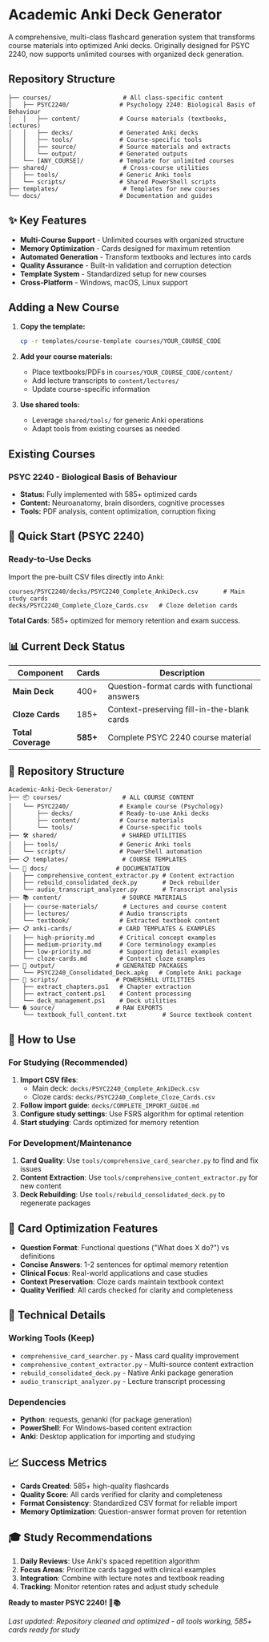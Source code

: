# Academic Anki Deck Generator

A comprehensive, multi-class flashcard generation system that transforms course materials into optimized Anki decks. Originally designed for PSYC 2240, now supports unlimited courses with organized deck generation.

## Repository Structure

```
├── courses/                    # All class-specific content
│   ├── PSYC2240/              # Psychology 2240: Biological Basis of Behaviour
│   │   ├── content/           # Course materials (textbooks, lectures)
│   │   ├── decks/             # Generated Anki decks
│   │   ├── tools/             # Course-specific tools
│   │   ├── source/            # Source materials and extracts
│   │   └── output/            # Generated outputs
│   └── [ANY_COURSE]/          # Template for unlimited courses
├── shared/                     # Cross-course utilities
│   ├── tools/                 # Generic Anki tools
│   └── scripts/               # Shared PowerShell scripts
├── templates/                  # Templates for new courses
└── docs/                      # Documentation and guides
```

## ✨ Key Features

- **Multi-Course Support** - Unlimited courses with organized structure
- **Memory Optimization** - Cards designed for maximum retention
- **Automated Generation** - Transform textbooks and lectures into cards
- **Quality Assurance** - Built-in validation and corruption detection
- **Template System** - Standardized setup for new courses
- **Cross-Platform** - Windows, macOS, Linux support

## Adding a New Course

1. **Copy the template:**
   ```bash
   cp -r templates/course-template courses/YOUR_COURSE_CODE
   ```

2. **Add your course materials:**
   - Place textbooks/PDFs in `courses/YOUR_COURSE_CODE/content/`
   - Add lecture transcripts to `content/lectures/`
   - Update course-specific information

3. **Use shared tools:**
   - Leverage `shared/tools/` for generic Anki operations
   - Adapt tools from existing courses as needed

## Existing Courses

### PSYC 2240 - Biological Basis of Behaviour
- **Status:** Fully implemented with 585+ optimized cards
- **Content:** Neuroanatomy, brain disorders, cognitive processes
- **Tools:** PDF analysis, content optimization, corruption fixing

## 🚀 Quick Start (PSYC 2240)

### Ready-to-Use Decks
Import the pre-built CSV files directly into Anki:

```
courses/PSYC2240/decks/PSYC2240_Complete_AnkiDeck.csv       # Main study cards
decks/PSYC2240_Complete_Cloze_Cards.csv   # Cloze deletion cards
```

**Total Cards**: 585+ optimized for memory retention and exam success.

## 📊 Current Deck Status

| Component | Cards | Description |
|-----------|-------|-------------|
| **Main Deck** | 400+ | Question-format cards with functional answers |
| **Cloze Cards** | 185+ | Context-preserving fill-in-the-blank cards |
| **Total Coverage** | **585+** | Complete PSYC 2240 course material |

## 📁 Repository Structure

```
Academic-Anki-Deck-Generator/
├── 📦 courses/                 # ALL COURSE CONTENT
│   └── PSYC2240/              # Example course (Psychology)
│       ├── decks/             # Ready-to-use Anki decks
│       ├── content/           # Course materials
│       └── tools/             # Course-specific tools
├── 🛠️ shared/                  # SHARED UTILITIES
│   ├── tools/                 # Generic Anki tools
│   └── scripts/               # PowerShell automation
├── 📋 templates/               # COURSE TEMPLATES
└── 📖 docs/                   # DOCUMENTATION
│   ├── comprehensive_content_extractor.py # Content extraction
│   ├── rebuild_consolidated_deck.py       # Deck rebuilder
│   └── audio_transcript_analyzer.py       # Transcript analysis
├── 📚 content/                 # SOURCE MATERIALS
│   ├── course-materials/       # Lectures and course content
│   ├── lectures/              # Audio transcripts
│   └── textbook/              # Extracted textbook content
├── 📋 anki-cards/             # CARD TEMPLATES & EXAMPLES
│   ├── high-priority.md       # Critical concept examples
│   ├── medium-priority.md     # Core terminology examples
│   ├── low-priority.md        # Supporting detail examples
│   └── cloze-cards.md         # Context cloze examples
├── 🎯 output/                 # GENERATED PACKAGES
│   └── PSYC2240_Consolidated_Deck.apkg   # Complete Anki package
├── 📄 scripts/                # POWERSHELL UTILITIES
│   ├── extract_chapters.ps1   # Chapter extraction
│   ├── extract_content.ps1    # Content processing
│   └── deck_management.ps1    # Deck utilities
└── � source/                 # RAW EXPORTS
    └── textbook_full_content.txt          # Source textbook content
```

## 🎯 How to Use

### For Studying (Recommended)
1. **Import CSV files**:
   - Main deck: `decks/PSYC2240_Complete_AnkiDeck.csv`
   - Cloze cards: `decks/PSYC2240_Complete_Cloze_Cards.csv`
2. **Follow import guide**: `decks/COMPLETE_IMPORT_GUIDE.md`
3. **Configure study settings**: Use FSRS algorithm for optimal retention
4. **Start studying**: Cards optimized for memory retention

### For Development/Maintenance
1. **Card Quality**: Use `tools/comprehensive_card_searcher.py` to find and fix issues
2. **Content Extraction**: Use `tools/comprehensive_content_extractor.py` for new content
3. **Deck Rebuilding**: Use `tools/rebuild_consolidated_deck.py` to regenerate packages

## 🧠 Card Optimization Features

- **Question Format**: Functional questions ("What does X do?") vs definitions
- **Concise Answers**: 1-2 sentences for optimal memory retention
- **Clinical Focus**: Real-world applications and case studies
- **Context Preservation**: Cloze cards maintain textbook context
- **Quality Verified**: All cards checked for clarity and completeness

## 🔧 Technical Details

### Working Tools (Keep)
- `comprehensive_card_searcher.py` - Mass card quality improvement
- `comprehensive_content_extractor.py` - Multi-source content extraction
- `rebuild_consolidated_deck.py` - Native Anki package generation
- `audio_transcript_analyzer.py` - Lecture transcript processing

### Dependencies
- **Python**: requests, genanki (for package generation)
- **PowerShell**: For Windows-based content extraction
- **Anki**: Desktop application for importing and studying

## 📈 Success Metrics

- **Cards Created**: 585+ high-quality flashcards
- **Quality Score**: All cards verified for clarity and completeness
- **Format Consistency**: Standardized CSV format for reliable import
- **Memory Optimization**: Question-answer format proven for retention

## 🎓 Study Recommendations

1. **Daily Reviews**: Use Anki's spaced repetition algorithm
2. **Focus Areas**: Prioritize cards tagged with clinical examples
3. **Integration**: Combine with lecture notes and textbook reading
4. **Tracking**: Monitor retention rates and adjust study schedule

**Ready to master PSYC 2240! 🧠📚**

*Last updated: Repository cleaned and optimized - all tools working, 585+ cards ready for study*